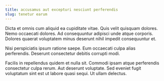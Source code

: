 ```yaml
---
title: accusamus aut excepturi nesciunt perferendis
slug: tenetur earum
---
```


Dicta et omnis cum aliquid ea cupiditate vitae. Quis velit quisquam dolores. Nemo occaecati dolores. Ad consequuntur adipisci unde atque corporis. Dolores quaerat voluptatem minus deserunt nihil impedit consequuntur et.

Nisi perspiciatis ipsum ratione saepe. Eum occaecati culpa alias perferendis. Deserunt consectetur debitis corrupti modi.

Facilis in repellendus quidem et nulla sit. Commodi ipsam atque perferendis consectetur culpa rerum. Aut deserunt voluptate. Sed eveniet fugit voluptatum sint est ut labore quasi sequi. Ut ullam delectus.
